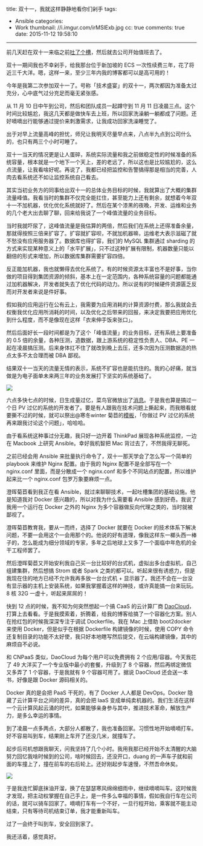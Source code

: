 title: 双十一，我就这样静静地看你们剁手
tags:
  - Ansible
categories:
  - Work
thumbnail: //i.imgur.com/irMSlExb.jpg
cc: true
comments: true
date: 2015-11-12 19:58:10
---

前几天赶在双十一来临之前[吐了个槽][2]，然后就去公司开始值班去了。

双十一期间我也不幸剁手，给我那台位于新加坡的 ECS 一次性续费三年，花了将近三千大洋。嗯，这样一来，至少三年内我的博客都可以是高可用的！

今年是我第二次参加双十一了。号称「技术盛宴」的双十一，两次都因为准备太过充分，心中底气过分充足而毫无紧张感。

<!-- more -->

从 11 月 10 日中午到公司，然后和团队成员一起蹲守到 11 月 11 日凌晨三点。这个时间比较尴尬，我这几天都是做快车去上班，所以回家洗澡躺一躺都成了问题。还好嘀嘀出行能够通过提价来刺激需求，让我成功回家洗澡睡觉了。

出于对早上流量高峰的担忧，师兄让我明天尽量早点来，八点半九点到公司什么的，也只有两三个小时可睡了。

双十一当天的情况更是让人蛋碎，系统实际流量和我之前做稳定性的时候准备的系统容量，根本就是一个地下一个天上，差的老远了，所以这也是比较尴尬的，这么点流量，让我看啥好呢。再说了，我都已经把监控和告警搞得那是相当的完善，人肉去看系统还不如让监控系统自己看去。

其实当初业务方的同事给出双十一的总体业务目标的时候，我就算出了大概的集群流量峰值。我看当时的集群不仅完全能扛住，甚至能力上还有剩余，就想着今年双十一不加机器，优化优化系统就好了。然后在某个漆黑的夜晚，开发、运维和业务的几个老大出去聊了聊，回来给我说了一个峰值流量的业务目标。

当时我就吓尿了，这峰值流量是我估算的两倍，然后我们在系统上还得准备余量，那就得按照三倍来扩容了。扩容就扩容呗，不就加机器嘛，运维老大表示滋磁了就不愁没有应用服务器了。数据库也得扩容，我们的 MySQL 集群通过 sharding 的方式来实现某种意义上的「水平扩展」，只不过这种扩展有限制，机器数量只能以翻倍的形式来增加，所以数据库集群需要扩容四倍。

反正能加机器，我也就懒得去优化系统了。有的时候资源太丰富也不是好事，当你做的项目得到集团资源的倾斜，基本上在一定范围内，各种系统容量的问题都能通过加机器解决，开发者就失去了优化代码的动力。所以说有的时候硬件资源匮乏反而对开发者来说是件好事。

假如我的应用运行在公有云上，我需要为应用消耗的计算资源付费，那么我就会去权衡我优化应用所消耗的时间，以及优化之后带来的回报，来决定我要把应用优化到什么程度，而不是像现在这样「衣来伸手饭来张口」。

然后后面好长一段时间都是为了这个「峰值流量」的业务目标，还有系统上要准备的 0.5 倍的余量，各种压测，造数据，跟上游系统的稳定性负责人、DBA、PE 一起在凌晨搞压测。后来身体扛不住了就改到晚上去压，还多次因为压测数据造的热点太多不太合理而被 DBA 鄙视。

结果双十一当天的流量无情的表示，系统不扩容也是能抗住的。我的心好痛，就当做是为电子面单未来两三年的业务发展打下坚实的系统基础了。

![](//i.imgur.com/irMSlEx.jpg)

六点多快七点的时候，日生成量过亿，菜鸟官微放出了[消息][4]。于是我也算是搞过一个日 PV 过亿的系统的开发者了。要是有人跟我在技术问题上撕起来，而我眼看就要撕不过的时候，就可以祭出@寒冬winter 菊苣的[模板][1]，「你做过 PV 过亿的系统再来跟我讨论这个问题」，哈哈哈。

由于看系统这种事过分无趣，我只好一边开着 ThinkPad 展现各种系统监控，一边在 Macbook 上研究 Ansible。幸好我机智把 Mac 背过去了，不然我得无聊死。

之前已经会用 Ansible 来批量执行命令了，双十一那天学会了怎么写一个简单的 playbook 来维护 Nginx 配置。由于我的 Nginx 配置不是全部写在一个 nginx.conf 里面，而是分散成一个 nginx.conf 和多个不同站点的配置，所以维护起来比一个 nginx.conf 包罗万象要麻烦一点。

澄晖菊苣看到我正在看 Ansible，就过来聊聊技术，一起吐槽集团的基础设施。他是知道我对 Docker 感兴趣的，所以对我为什么需要看 Ansible 感到好奇。我说了我用一个运行在 Docker 之外的 Nginx 为多个容器做反向代理之类的，当时就被鄙视了。

澄晖菊苣教育我，要从一而终，选择了 Docker 就要在 Docker 的技术体系下解决问题，不要一会用这个一会用那个的。他说的好有道理，像我这样东一榔头西一棒子的，怎么能成为细分领域的专家，多年之后地球上又多了一个面临中年危机的全干工程师罢了。

然后澄晖菊苣又开始安利我自己买一台比较好的台式机，虚拟出多台虚拟机，自己组建集群，然后想搞 Strom 或者 Spark 之类的都可以。听起来很有诱惑力，但是我现在住的地方已经不允许我再多放一台台式机 + 显示器了。我还不会在一台没有显示器的主机上安装系统，如果我掌握着这样的神技，或许真能搞一台来玩玩。8 核 32G 一虚十，听起来屌屌的！

快到 12 点的时候，我不知为何突然想起一个搞 CaaS 的云计算厂商 [DaoCloud][3]，打算上去看看。于是我摸索着，折腾着，给我的博客给搞了一个容器化方案。别人在抢红包的时候我深深专注于调试 Dockerfile。我在 Mac 上借助 boot2docker 来使用 Docker，但是似乎在根据 Dockerfile 构建镜像的时候，使用 COPY 命令还复制目录的功能不太好使，我只好本地瞎写然后提交，在云端构建镜像，其中的麻烦自不必说。

和 CNPaaS 类似，DaoCloud 为每个用户可以免费拥有 2 个应用/容器。今天我花了 49 大洋买了一个专业版中最小的套餐，升级到了 8 个容器，然后再绑定微信又多弄了 1 个容器，于是我就有 9 个容器可用了。据说 DaoCloud 还会送一本书，好像是跟 Docker 源码相关的。

Docker 真的是会把 PaaS 干死的，有了 Docker 人人都是 DevOps。Docker 隐藏了云计算平台之间的差异，真的会把 IaaS 变成单纯卖机器的。我们生活在这样一个云计算风起云涌的时代，如果能够亲身参与其中，推进技术革命，解放生产力，是多么幸运的事情。

到了凌晨一点多两点，大部分人都散了，我也准备回家。习惯性地开始嘀嘀打车。好不容易叫到车，结果刚上车开了还没几米，就撞车了。

起步后司机想跟我聊天，问我坚持了几个小时。我用我那已经开始不太清醒的大脑努力回忆我啥时候到的公司，啥时候回去，还没开口，duang 的一声车子就和前面的车撞上了，撞在前车的右后轮上。还好刚起步车速慢，不然吾命休矣。

![](//i.imgur.com/QyUCi9B.png)

于是我连忙脚底抹油开溜，换了在瑟瑟寒风绵绵细雨中，继续嘀嘀叫车。这时候我才发现，把主动权掌握在自己手上，是一件多么幸福的事情，假如我自行车在公司的话，就可以骑车回家了。嘀嘀打车有一个不好，一旦行程开始，乘客就不能主动结束，只有等待司机结束订单，我才能重新叫车。

过了一会终于叫到车，安全回到家了。

我还活着，感觉真好。

[1]: http://weibo.com/1196343093/D0W00iZwO
[2]: /2015/11/09/say-something-before-1111/
[3]: http://www.daocloud.io
[4]: http://weibo.com/3391153442/D3nUHBFec

